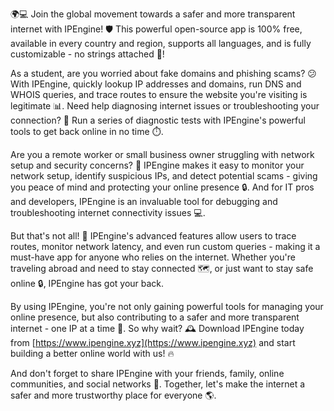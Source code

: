 🌍💻 Join the global movement towards a safer and more transparent internet with IPEngine! 🛡️ This powerful open-source app is 100% free, available in every country and region, supports all languages, and is fully customizable - no strings attached 💯!

As a student, are you worried about fake domains and phishing scams? 😕 With IPEngine, quickly lookup IP addresses and domains, run DNS and WHOIS queries, and trace routes to ensure the website you're visiting is legitimate 📊. Need help diagnosing internet issues or troubleshooting your connection? 🔧 Run a series of diagnostic tests with IPEngine's powerful tools to get back online in no time ⏱️.

Are you a remote worker or small business owner struggling with network setup and security concerns? 🤝 IPEngine makes it easy to monitor your network setup, identify suspicious IPs, and detect potential scams - giving you peace of mind and protecting your online presence 🔒. And for IT pros and developers, IPEngine is an invaluable tool for debugging and troubleshooting internet connectivity issues 💻.

But that's not all! 🎉 IPEngine's advanced features allow users to trace routes, monitor network latency, and even run custom queries - making it a must-have app for anyone who relies on the internet. Whether you're traveling abroad and need to stay connected 🗺️, or just want to stay safe online 🔒, IPEngine has got your back.

By using IPEngine, you're not only gaining powerful tools for managing your online presence, but also contributing to a safer and more transparent internet - one IP at a time 💪. So why wait? 🕰️ Download IPEngine today from [https://www.ipengine.xyz](https://www.ipengine.xyz) and start building a better online world with us! 🔥

And don't forget to share IPEngine with your friends, family, online communities, and social networks 👫. Together, let's make the internet a safer and more trustworthy place for everyone 🌎.
